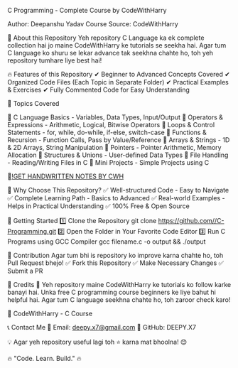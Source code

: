 C Programming - Complete Course by CodeWithHarry

Author: Deepanshu Yadav
Course Source: CodeWithHarry

📌 About this Repository
Yeh repository C Language ka ek complete collection hai jo maine CodeWithHarry ke tutorials se seekha hai. Agar tum C language ko shuru se lekar advance tak seekhna chahte ho, toh yeh repository tumhare liye best hai!

🔥 Features of this Repository
✔ Beginner to Advanced Concepts Covered
✔ Organized Code Files (Each Topic in Separate Folder)
✔ Practical Examples & Exercises
✔ Fully Commented Code for Easy Understanding

📖 Topics Covered

🔹 C Language Basics - Variables, Data Types, Input/Output
🔹 Operators & Expressions - Arithmetic, Logical, Bitwise Operators
🔹 Loops & Control Statements - for, while, do-while, if-else, switch-case
🔹 Functions & Recursion - Function Calls, Pass by Value/Reference
🔹 Arrays & Strings - 1D & 2D Arrays, String Manipulation
🔹 Pointers - Pointer Arithmetic, Memory Allocation
🔹 Structures & Unions - User-defined Data Types
🔹 File Handling - Reading/Writing Files in C
🔹 Mini Projects - Simple Projects using C

📖[!GET HANDWRITTEN NOTES BY CWH ](https://cwh-full-next-space.fra1.cdn.digitaloceanspaces.com/notes/C_Complete_Notes.pdf)

🎯 Why Choose This Repository?
✅ Well-structured Code - Easy to Navigate
✅ Complete Learning Path - Basics to Advanced
✅ Real-world Examples - Helps in Practical Understanding
✅ 100% Free & Open Source

🚀 Getting Started
1️⃣ Clone the Repository
git clone https://github.com//C-Programming.git
2️⃣ Open the Folder in Your Favorite Code Editor
3️⃣ Run C Programs using GCC Compiler
gcc filename.c -o output && ./output

🤝 Contribution
Agar tum bhi is repository ko improve karna chahte ho, toh Pull Request bhejo!
✅ Fork this Repository
✅ Make Necessary Changes
✅ Submit a PR


🌟 Credits
📌 Yeh repository maine CodeWithHarry ke tutorials ko follow karke banayi hai. Unka free C programming course beginners ke liye bahut hi helpful hai. Agar tum C language seekhna chahte ho, toh zaroor check karo!

🔗 CodeWithHarry - C Course

📞 Contact Me
📧 Email: deepy.x7@gmail.com
🔗 GitHub: DEEPY.X7

💡 Agar yeh repository useful lagi toh ⭐ karna mat bhoolna! 😊


🔥 "Code. Learn. Build." 🔥
